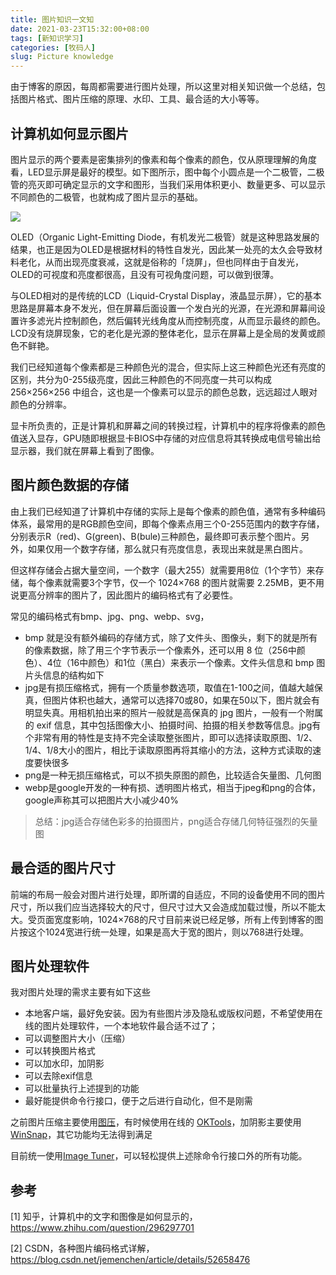 ```yaml
---
title: 图片知识一文知
date: 2021-03-23T15:32:00+08:00
tags: [新知识学习]
categories: [牧码人]
slug: Picture knowledge
---
```


由于博客的原因，每周都需要进行图片处理，所以这里对相关知识做一个总结，包括图片格式、图片压缩的原理、水印、工具、最合适的大小等等。

<!--more-->

## 计算机如何显示图片

图片显示的两个要素是密集排列的像素和每个像素的颜色，仅从原理理解的角度看，LED显示屏是最好的模型。如下图所示，图中每个小圆点是一个二极管，二极管的亮灭即可确定显示的文字和图形，当我们采用体积更小、数量更多、可以显示不同颜色的二极管，也就构成了图片显示的基础。

![](https://pic1.zhimg.com/80/v2-40e285bcacc3d2bfdf70a6380e2dd018_720w.jpg?source=1940ef5c)

OLED（Organic Light-Emitting Diode，有机发光二极管）就是这种思路发展的结果，也正是因为OLED是根据材料的特性自发光，因此某一处亮的太久会导致材料老化，从而出现亮度衰减，这就是俗称的「烧屏」，但也同样由于自发光，OLED的可视度和亮度都很高，且没有可视角度问题，可以做到很薄。

与OLED相对的是传统的LCD（Liquid-Crystal Display，液晶显示屏），它的基本思路是屏幕本身不发光，但在屏幕后面设置一个发白光的光源，在光源和屏幕间设置许多滤光片控制颜色，然后偏转光线角度从而控制亮度，从而显示最终的颜色。LCD没有烧屏现象，它的老化是光源的整体老化，显示在屏幕上是全局的发黄或颜色不鲜艳。

我们已经知道每个像素都是三种颜色光的混合，但实际上这三种颜色光还有亮度的区别，共分为0-255级亮度，因此三种颜色的不同亮度一共可以构成 256×256×256 中组合，这也是一个像素可以显示的颜色总数，远远超过人眼对颜色的分辨率。

显卡所负责的，正是计算机和屏幕之间的转换过程，计算机中的程序将像素的颜色值送入显存，GPU随即根据显卡BIOS中存储的对应信息将其转换成电信号输出给显示器，我们就在屏幕上看到了图像。

## 图片颜色数据的存储

由上我们已经知道了计算机中存储的实际上是每个像素的颜色值，通常有多种编码体系，最常用的是RGB颜色空间，即每个像素点用三个0-255范围内的数字存储，分别表示R（red)、G(green)、B(bule)三种颜色，最终即可表示整个图片。另外，如果仅用一个数字存储，那么就只有亮度信息，表现出来就是黑白图片。

但这样存储会占据大量空间，一个数字（最大255）就需要用8位（1个字节）来存储，每个像素就需要3个字节，仅一个 1024×768 的图片就需要 2.25MB，更不用说更高分辨率的图片了，因此图片的编码格式有了必要性。

常见的编码格式有bmp、jpg、png、webp、svg，

- bmp 就是没有额外编码的存储方式，除了文件头、图像头，剩下的就是所有的像素数据，除了用三个字节表示一个像素外，还可以用 8 位（256中颜色）、4位（16中颜色）和1位（黑白）来表示一个像素。文件头信息和 bmp 图片头信息的结构如下
- jpg是有损压缩格式，拥有一个质量参数选项，取值在1-100之间，值越大越保真，但图片体积也越大，通常可以选择70或80，如果在50以下，图片就会有明显失真。用相机拍出来的照片一般就是高保真的 jpg 图片，一般有一个附属的 exif 信息，其中包括图像大小、拍摄时间、拍摄的相关参数等信息。jpg有个非常有用的特性是支持不完全读取整张图片，即可以选择读取原图、1/2、1/4、1/8大小的图片，相比于读取原图再将其缩小的方法，这种方式读取的速度要快很多
- png是一种无损压缩格式，可以不损失原图的颜色，比较适合矢量图、几何图
- webp是google开发的一种有损、透明图片格式，相当于jpeg和png的合体，google声称其可以把图片大小减少40%

> 总结：jpg适合存储色彩多的拍摄图片，png适合存储几何特征强烈的矢量图

## 最合适的图片尺寸

前端的布局一般会对图片进行处理，即所谓的自适应，不同的设备使用不同的图片尺寸，所以我们应当选择较大的尺寸，但尺寸过大又会造成加载过慢，所以不能太大。受页面宽度影响，1024×768的尺寸目前来说已经足够，所有上传到博客的图片按这个1024宽进行统一处理，如果是高大于宽的图片，则以768进行处理。

## 图片处理软件

我对图片处理的需求主要有如下这些

- 本地客户端，最好免安装。因为有些图片涉及隐私或版权问题，不希望使用在线的图片处理软件，一个本地软件最合适不过了；
- 可以调整图片大小（压缩）
- 可以转换图片格式
- 可以加水印，加阴影
- 可以去除exif信息
- 可以批量执行上述提到的功能
- 最好能提供命令行接口，便于之后进行自动化，但不是刚需

之前图片压缩主要使用[图压](https://tuya.xinxiao.tech/)，有时候使用在线的 [OKTools](https://oktools.net/tinyimg)，加阴影主要使用 [WinSnap](https://www.ntwind.com/software/winsnap.html)，其它功能均无法得到满足

目前统一使用[Image Tuner](https://www.glorylogic.com/image-tuner.html)，可以轻松提供上述除命令行接口外的所有功能。

## 参考

[1] 知乎，计算机中的文字和图像是如何显示的，https://www.zhihu.com/question/296297701

[2] CSDN，各种图片编码格式详解，https://blog.csdn.net/jemenchen/article/details/52658476

